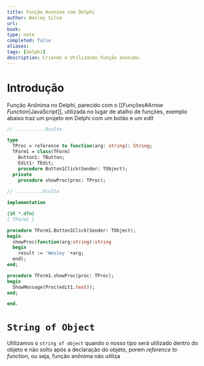 ```yaml
---
title: Função Anonima com Delphi
author: Wesley Silva
url:
book:
type: note
completed: false
aliases:
tags: [delphi]
description: Criando e Utilizando Função anonima.
---
```

# Introdução
Função Anônima no Delphi, parecido com o [[Funções#*Arrow Function*|JavaScript]], utilizada no lugar de atalho de funções,
exemplo abaixo traz um projeto em Delphi com um botão e um *edit*
```pascal
// ...........Oculto

type
  TProc = reference to function(arg: string): String;
  TForm1 = class(TForm)
    Button1: TButton;
    Edit1: TEdit;
    procedure Button1Click(Sender: TObject);
  private
    procedure showProc(proc: TProc);
    
// ..........Oculto

implementation

{$R *.dfm}
{ TForm1 }

procedure TForm1.Button1Click(Sender: TObject);
begin
  showProc(function(arg:string):string
  begin
    result := 'Wesley '+arg;
  end);
end;

procedure TForm1.showProc(proc: TProc);
begin
  ShowMessage(Proc(edit1.text));
end;

end.
```

# `String of Object`
Utilizamos o `string of object` quando o nosso tipo será utilizado dentro do objeto e não solto após a declaração do objeto, porem *reference to function*, ou seja, função anônima não utiliza